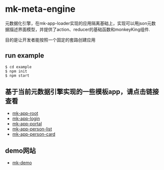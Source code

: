# mk-meta-engine

元数据化引擎，在mk-app-loader实现的应用隔离基础上，实现可以用json元数据描述界面模型，并提供了action、reducer的基础函数和monkeyKing组件.

目的是让开发者能按照一个固定的套路创建应用

## run example

```
$ cd example
$ npm init
$ npm start
```

## 基于当前元数据引擎实现的一些模板app，请点击链接查看

- [mk-app-root](https://github.com/ziaochina/mk-app-root)
- [mk-app-login](https://github.com/ziaochina/mk-app-login)
- [mk-app-portal](https://github.com/ziaochina/mk-app-portal)
- [mk-app-person-list](https://github.com/ziaochina/mk-app-person-list)
- [mk-app-person-card](https://github.com/ziaochina/mk-app-person-card)

## demo网站

- [mk-demo](https://github.com/ziaochina/mk-demo)

